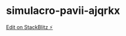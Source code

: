 # simulacro-pavii-ajqrkx

[Edit on StackBlitz ⚡️](https://stackblitz.com/edit/simulacro-pavii-ajqrkx)